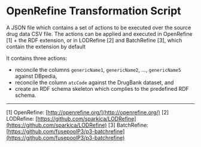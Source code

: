 # OpenRefine Transformation Script

A JSON file which contains a set of actions to be executed over the source drug data CSV file. The actions can be applied and executed in OpenRefine [1] + the RDF extension, or in LODRefine [2] and BatchRefine [3], which contain the extension by default

It contains three actions:

* reconcile the columns `genericName1`, `genericName2`, ..., `genericName5` against DBpedia,
* reconcile the column `atcCode` against the DrugBank dataset, and
* create an RDF schema skeleton which complies to the predefined RDF schema.

---

[1] OpenRefine: [http://openrefine.org/](http://openrefine.org/)
[2] LODRefine: [https://github.com/sparkica/LODRefine](https://github.com/sparkica/LODRefine)
[3] BatchRefine: [https://github.com/fusepoolP3/p3-batchrefine](https://github.com/fusepoolP3/p3-batchrefine)